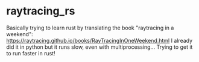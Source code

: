 # raytracing_rs

Basically trying to learn rust by translating the book "raytracing in a weekend": https://raytracing.github.io/books/RayTracingInOneWeekend.html
I already did it in python but it runs slow, even with multiprocessing... Trying to get it to run faster in rust!
